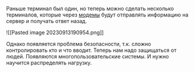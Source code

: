 Раньше терминал был один, но теперь можно сделать несколько терминалов, которые через [модемы](Модем.md) будут отправлять информацию на сервер и получать ответ назад.

![[Pasted image 20230913190954.png]]

Однако появляется проблема безопасности, т.к. сложно контролировать кто и что вводит. Теперь нам надо защищаться от людей. 
Появляются многопользовательские системы. И нужно научится распределять нагрузку.